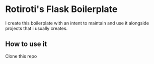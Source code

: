 # Rotiroti's Flask Boilerplate

I create this boilerplate with an intent to maintain and use it alongside projects that i usually creates.

## How to use it

Clone this repo